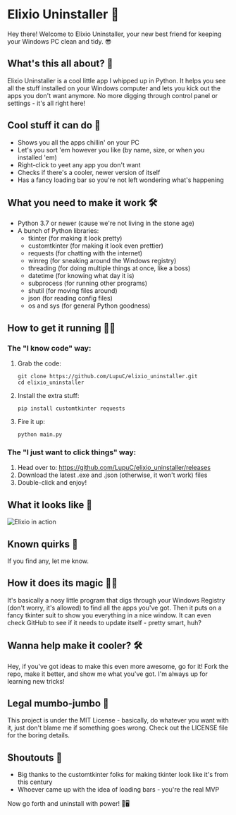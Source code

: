 # Elixio Uninstaller 🚀

Hey there! Welcome to Elixio Uninstaller, your new best friend for keeping your Windows PC clean and tidy. 😎

## What's this all about? 🤔

Elixio Uninstaller is a cool little app I whipped up in Python. It helps you see all the stuff installed on your Windows computer and lets you kick out the apps you don't want anymore. No more digging through control panel or settings - it's all right here!

## Cool stuff it can do 🌟

- Shows you all the apps chillin' on your PC
- Let's you sort 'em however you like (by name, size, or when you installed 'em)
- Right-click to yeet any app you don't want
- Checks if there's a cooler, newer version of itself
- Has a fancy loading bar so you're not left wondering what's happening

## What you need to make it work 🛠️

- Python 3.7 or newer (cause we're not living in the stone age)
- A bunch of Python libraries:
  - tkinter (for making it look pretty)
  - customtkinter (for making it look even prettier)
  - requests (for chatting with the internet)
  - winreg (for sneaking around the Windows registry)
  - threading (for doing multiple things at once, like a boss)
  - datetime (for knowing what day it is)
  - subprocess (for running other programs)
  - shutil (for moving files around)
  - json (for reading config files)
  - os and sys (for general Python goodness)

## How to get it running 🏃‍♂️

### The "I know code" way:

1. Grab the code:
   ```
   git clone https://github.com/LupuC/elixio_uninstaller.git
   cd elixio_uninstaller
   ```

2. Install the extra stuff:
   ```
   pip install customtkinter requests
   ```

3. Fire it up:
   ```
   python main.py
   ```

### The "I just want to click things" way:

1. Head over to: https://github.com/LupuC/elixio_uninstaller/releases
2. Download the latest .exe and .json (otherwise, it won't work) files
3. Double-click and enjoy!

## What it looks like 📸

![Elixio in action](https://github.com/user-attachments/assets/4818b694-ea9d-4359-bfdd-6dd14da3524e)

## Known quirks 🐛

If you find any, let me know.

## How it does its magic 🎩✨

It's basically a nosy little program that digs through your Windows Registry (don't worry, it's allowed) to find all the apps you've got. Then it puts on a fancy tkinter suit to show you everything in a nice window. It can even check GitHub to see if it needs to update itself - pretty smart, huh?

## Wanna help make it cooler? 🛠️

Hey, if you've got ideas to make this even more awesome, go for it! Fork the repo, make it better, and show me what you've got. I'm always up for learning new tricks!

## Legal mumbo-jumbo 📜

This project is under the MIT License - basically, do whatever you want with it, just don't blame me if something goes wrong. Check out the LICENSE file for the boring details.

## Shoutouts 🙌

- Big thanks to the customtkinter folks for making tkinter look like it's from this century
- Whoever came up with the idea of loading bars - you're the real MVP

Now go forth and uninstall with power! 💪🖥️
